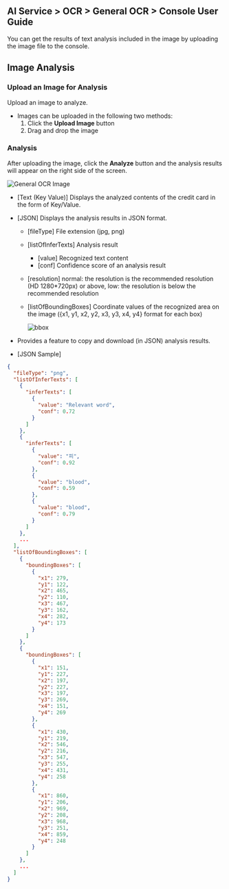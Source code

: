 ## AI Service > OCR > General OCR > Console User Guide

You can get the results of text analysis included in the image by uploading the image file to the console.

## Image Analysis

### Upload an Image for Analysis

Upload an image to analyze.

- Images can be uploaded in the following two methods:
    1. Click the **Upload Image** button
    2. Drag and drop the image


### Analysis

After uploading the image, click the **Analyze** button and the analysis results will appear on the right side of the screen.

![General OCR Image](http://static.toastoven.net/prod_ocr/GeneralOCR_console_ko.png)

* [Text (Key Value)] Displays the analyzed contents of the credit card in the form of Key/Value.
* [JSON] Displays the analysis results in JSON format.
    * [fileType] File extension (jpg, png)
    * [listOfInferTexts] Analysis result
        * [value] Recognized text content
        * [conf] Confidence score of an analysis result
    * [resolution] normal: the resolution is the recommended resolution (HD 1280\*720px) or above, low: the resolution is below the recommended resolution
    * [listOfBoundingBoxes] Coordinate values of the recognized area on the image ({x1, y1, x2, y2, x3, y3, x4, y4} format for each box)

      ![bbox](http://static.toastoven.net/prod_ocr/bbox.png)

* Provides a feature to copy and download (in JSON) analysis results. 

* [JSON Sample]
```json
{
  "fileType": "png",
  "listOfInferTexts": [
    {
      "inferTexts": [
        {
          "value": "Relevant word",
          "conf": 0.72
        }
      ]
    },
    {
      "inferTexts": [
        {
          "value": "피",
          "conf": 0.92
        },
        {
          "value": "blood",
          "conf": 0.59
        },
        {
          "value": "blood",
          "conf": 0.79
        }
      ]
    },
    ...
  ],
  "listOfBoundingBoxes": [
    {
      "boundingBoxes": [
        {
          "x1": 279,
          "y1": 122,
          "x2": 465,
          "y2": 110,
          "x3": 467,
          "y3": 162,
          "x4": 282,
          "y4": 173
        }
      ]
    },
    {
      "boundingBoxes": [
        {
          "x1": 151,
          "y1": 227,
          "x2": 197,
          "y2": 227,
          "x3": 197,
          "y3": 269,
          "x4": 151,
          "y4": 269
        },
        {
          "x1": 430,
          "y1": 219,
          "x2": 546,
          "y2": 216,
          "x3": 547,
          "y3": 255,
          "x4": 431,
          "y4": 258
        },
        {
          "x1": 860,
          "y1": 206,
          "x2": 969,
          "y2": 208,
          "x3": 968,
          "y3": 251,
          "x4": 859,
          "y4": 248
        }
      ]
    },
    ...
  ]
}
```